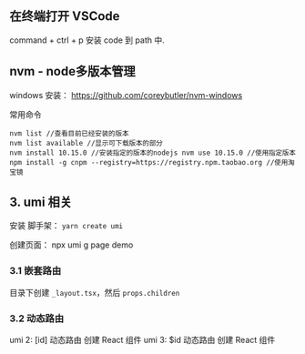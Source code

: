 ## 在终端打开 VSCode
command + ctrl + p 安装 code 到 path 中.

## nvm - node多版本管理
windows 安装：
https://github.com/coreybutler/nvm-windows

常用命令
```
nvm list //查看目前已经安装的版本 
nvm list available //显示可下载版本的部分
nvm install 10.15.0 //安装指定的版本的nodejs nvm use 10.15.0 //使用指定版本
npm install -g cnpm --registry=https://registry.npm.taobao.org //使用淘宝镜
```

## 3. umi 相关
安装 脚手架： `yarn create umi`

创建页面： npx umi g page demo

### 3.1 嵌套路由
目录下创建 `_layout.tsx`，然后 `props.children`

### 3.2 动态路由
 umi 2: [id] 动态路由 创建 React 组件
 umi 3: $id 动态路由 创建 React 组件